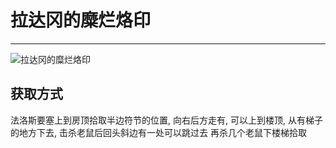 # 拉达冈的糜烂烙印

---

![拉达冈的糜烂烙印](../images/拉达冈的糜烂烙印.png)

## 获取方式

法洛斯要塞上到房顶拾取半边符节的位置, 向右后方走有, 可以上到楼顶, 从有梯子的地方下去, 击杀老鼠后回头斜边有一处可以跳过去 再杀几个老鼠下楼梯拾取
